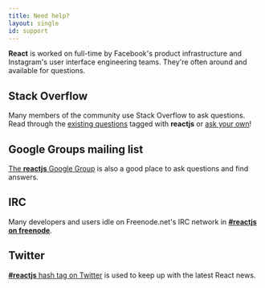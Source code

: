 ```yaml
---
title: Need help?
layout: single
id: support
---
```


**React** is worked on full-time by Facebook's product infrastructure and Instagram's user interface engineering teams. They're often around and available for questions.

## Stack Overflow

Many members of the community use Stack Overflow to ask questions. Read through the [existing questions](http://stackoverflow.com/questions/tagged/reactjs) tagged with **reactjs** or [ask your own](http://stackoverflow.com/questions/ask)!

## Google Groups mailing list

<a href="http://groups.google.com/group/reactjs" target="_blank">The **reactjs** Google Group</a> is also a good place to ask questions and find answers.

## IRC

Many developers and users idle on Freenode.net's IRC network in **[#reactjs on freenode](irc://chat.freenode.net/reactjs)**.

## Twitter

[**#reactjs** hash tag on Twitter](https://twitter.com/search?q=%23reactjs) is used to keep up with the latest React news.

<center><a class="twitter-timeline" data-dnt="true" data-chrome="nofooter noheader transparent" href="https://twitter.com/search?q=%23reactjs" data-widget-id="342522405270470656"></a></center>
